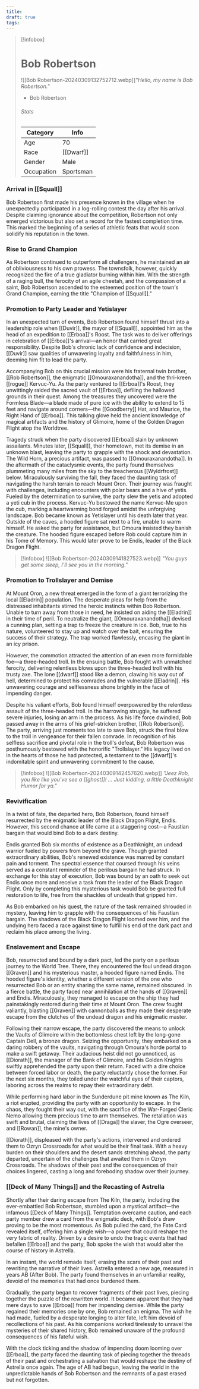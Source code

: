 ```yaml
---
title: 
draft: true
tags:
---
```


> [!infobox]
> # Bob Robertson
>![[Bob Robertson-20240309132752712.webp]]*"Hello, my name is Bob Robertson."*
> - Bob Robertson
> ###### Stats
> | Category |  Info |
> | ---- | ---- |
> | Age | 70 |
> | Race | [[Dwarf]] |
> | Gender | Male |
> | Occupation | Sportsman |

### Arrival in [[Squall]]
Bob Robertson first made his presence known in the village when he unexpectedly participated in a log-rolling contest the day after his arrival. Despite claiming ignorance about the competition, Robertson not only emerged victorious but also set a record for the fastest completion time. This marked the beginning of a series of athletic feats that would soon solidify his reputation in the town.

### Rise to Grand Champion

As Robertson continued to outperform all challengers, he maintained an air of obliviousness to his own prowess. The townsfolk, however, quickly recognized the fire of a true gladiator burning within him. With the strength of a raging bull, the ferocity of an agile cheetah, and the compassion of a saint, Bob Robertson ascended to the esteemed position of the town's Grand Champion, earning the title "Champion of [[Squall]]."

### Promotion to Party Leader and Yetislayer
In an unexpected turn of events, Bob Robertson found himself thrust into a leadership role when [[Duvir]], the mayor of [[Squall]], appointed him as the head of an expedition to [[Erboa]]'s Roost. The task was to deliver offerings in celebration of [[Erboa]]'s arrival—an honor that carried great responsibility. Despite Bob's chronic lack of confidence and indecision, [[Duvir]] saw qualities of unwavering loyalty and faithfulness in him, deeming him fit to lead the party.

Accompanying Bob on this crucial mission were his fraternal twin brother, [[Rob Robertson]], the enigmatic [[Omouraxanandotha]], and the thri-kreen [[rogue]] Kervuc-Yu. As the party ventured to [[Erboa]]'s Roost, they unwittingly raided the sacred vault of [[Erboa]], defiling the hallowed grounds in their quest. Among the treasures they uncovered were the Formless Blade—a blade made of pure ice with the ability to extend to 15 feet and navigate around corners—the [[Goodberry]] Hat, and Maurice, the Right Hand of [[Erboa]]. This talking glove held the ancient knowledge of magical artifacts and the history of Glimoire, home of the Golden Dragon Flight atop the Worldtree.

Tragedy struck when the party discovered [[Erboa]] slain by unknown assailants. Minutes later, [[Squall]], their hometown, met its demise in an unknown blast, leaving the party to grapple with the shock and devastation. The Wild Horn, a precious artifact, was passed to [[Omouraxanandotha]]. In the aftermath of the cataclysmic events, the party found themselves plummeting many miles from the sky to the treacherous [[Wyldrfrost]] below. Miraculously surviving the fall, they faced the daunting task of navigating the harsh terrain to reach Mount Oron. Their journey was fraught with challenges, including encounters with polar bears and a hive of yetis. Fueled by the determination to survive, the party slew the yetis and adopted a yeti cub in the process. Kervuc-Yu bestowed the name Kervuc-Me upon the cub, marking a heartwarming bond forged amidst the unforgiving landscape. Bob became known as Yetislayer until his death later that year. Outside of the caves, a hooded figure sat next to a fire, unable to warm himself. He asked the party for assistance, but Omoura insisted they banish the creature. The hooded figure escaped before Rob could capture him in his Tome of Memory. This would later prove to be Endis, leader of the Black Dragon Flight.

> [!infobox]
>![[Bob Robertson-20240309141827523.webp]]
*"You guys get some sleep, I'll see you in the morning."*

### Promotion to Trollslayer and Demise
At Mount Oron, a new threat emerged in the form of a giant terrorizing the local [[Eladrin]] population. The desperate pleas for help from the distressed inhabitants stirred the heroic instincts within Bob Robertson. Unable to turn away from those in need, he insisted on aiding the [[Eladrin]] in their time of peril. To neutralize the giant, [[Omouraxanandotha]] devised a cunning plan, setting a trap to freeze the creature in ice. Bob, true to his nature, volunteered to stay up and watch over the bait, ensuring the success of their strategy. The trap worked flawlessly, encasing the giant in an icy prison.

However, the commotion attracted the attention of an even more formidable foe—a three-headed troll. In the ensuing battle, Bob fought with unmatched ferocity, delivering relentless blows upon the three-headed troll with his trusty axe. The lone [[dwarf]] stood like a demon, clawing his way out of hell, determined to protect his comrades and the vulnerable [[Eladrin]]. His unwavering courage and selflessness shone brightly in the face of impending danger.

Despite his valiant efforts, Bob found himself overpowered by the relentless assault of the three-headed troll. In the harrowing struggle, he suffered severe injuries, losing an arm in the process. As his life force dwindled, Bob passed away in the arms of his grief-stricken brother, [[Rob Robertson]]. The party, arriving just moments too late to save Bob, struck the final blow to the troll in vengeance for their fallen comrade. In recognition of his selfless sacrifice and pivotal role in the troll's defeat, Bob Robertson was posthumously bestowed with the honorific "Trollslayer." His legacy lived on in the hearts of those he had protected, a testament to the [[dwarf]]'s indomitable spirit and unwavering commitment to the cause.

> [!infobox]
![[Bob Robertson-20240309142457620.webp]]
*"Jeez Rob, you like like you've see a [[ghost]]!
...
Just kidding, a little Deathknight Humor for ya."*

### Revivification
In a twist of fate, the departed hero, Bob Robertson, found himself resurrected by the enigmatic leader of the Black Dragon Flight, Endis. However, this second chance at life came at a staggering cost—a Faustian bargain that would bind Bob to a dark destiny.

Endis granted Bob six months of existence as a Deathknight, an undead warrior fueled by powers from beyond the grave. Though granted extraordinary abilities, Bob's renewed existence was marred by constant pain and torment. The spectral essence that coursed through his veins served as a constant reminder of the perilous bargain he had struck. In exchange for this stay of execution, Bob was bound by an oath to seek out Endis once more and receive a task from the leader of the Black Dragon Flight. Only by completing this mysterious task would Bob be granted full restoration to life, free from the shackles of undeath that gripped him.

As Bob embarked on his quest, the nature of the task remained shrouded in mystery, leaving him to grapple with the consequences of his Faustian bargain. The shadows of the Black Dragon Flight loomed over him, and the undying hero faced a race against time to fulfill his end of the dark pact and reclaim his place among the living.

### Enslavement and Escape

Bob, resurrected and bound by a dark pact, led the party on a perilous journey to the World Tree. There, they encountered the foul undead dragon [[Graven]] and his mysterious master, a hooded figure named Endis. The hooded figure's identity, whether a different version of the one who resurrected Bob or an entity sharing the same name, remained obscured. In a fierce battle, the party faced near annihilation at the hands of [[Graven]] and Endis. Miraculously, they managed to escape on the ship they had painstakingly restored during their time at Mount Oron. The crew fought valiantly, blasting [[Graven]] with cannonballs as they made their desperate escape from the clutches of the undead dragon and his enigmatic master.

Following their narrow escape, the party discovered the means to unlock the Vaults of Glimoire within the bottomless chest left by the long-gone Captain Dell, a bronze dragon. Seizing the opportunity, they embarked on a daring robbery of the vaults, navigating through Omoura's horde portal to make a swift getaway. Their audacious heist did not go unnoticed, as [[Diorath]], the manager of the Bank of Glimoire, and his Golden Knights swiftly apprehended the party upon their return. Faced with a dire choice between forced labor or death, the party reluctantly chose the former. For the next six months, they toiled under the watchful eyes of their captors, laboring across the realms to repay their extraordinary debt.

While performing hard labor in the Sunderdune pit mine known as The Kiln, a riot erupted, providing the party with an opportunity to escape. In the chaos, they fought their way out, with the sacrifice of the War-Forged Cleric Nemo allowing them precious time to arm themselves. The retaliation was swift and brutal, claiming the lives of [[Draga]] the slaver, the Ogre overseer, and [[Rowan]], the mine's owner.

[[Diorath]], displeased with the party's actions, intervened and ordered them to Ozryn Crossroads for what would be their final task. With a heavy burden on their shoulders and the desert sands stretching ahead, the party departed, uncertain of the challenges that awaited them in Ozryn Crossroads. The shadows of their past and the consequences of their choices lingered, casting a long and foreboding shadow over their journey.

### [[Deck of Many Things]] and the Recasting of Astrella

Shortly after their daring escape from The Kiln, the party, including the ever-embattled Bob Robertson, stumbled upon a mystical artifact—the infamous [[Deck of Many Things]]. Temptation overcame caution, and each party member drew a card from the enigmatic deck, with Bob's draw proving to be the most momentous. As Bob pulled the card, the Fate Card revealed itself, offering him a single wish—a power that could reshape the very fabric of reality. Driven by a desire to undo the tragic events that had befallen [[Erboa]] and the party, Bob spoke the wish that would alter the course of history in Astrella.

In an instant, the world remade itself, erasing the scars of their past and rewriting the narrative of their lives. Astrella entered a new age, measured in years AB (After Bob). The party found themselves in an unfamiliar reality, devoid of the memories that had once burdened them.

Gradually, the party began to recover fragments of their past lives, piecing together the puzzle of the rewritten world. It became apparent that they had mere days to save [[Erboa]] from her impending demise. While the party regained their memories one by one, Bob remained an enigma. The wish he had made, fueled by a desperate longing to alter fate, left him devoid of recollections of his past. As his companions worked tirelessly to unravel the mysteries of their shared history, Bob remained unaware of the profound consequences of his fateful wish.

With the clock ticking and the shadow of impending doom looming over [[Erboa]], the party faced the daunting task of piecing together the threads of their past and orchestrating a salvation that would reshape the destiny of Astrella once again. The age of AB had begun, leaving the world in the unpredictable hands of Bob Robertson and the remnants of a past erased but not forgotten.